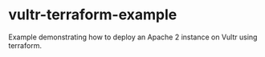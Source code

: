 # vultr-terraform-example
 Example demonstrating how to deploy an Apache 2 instance on Vultr using terraform.
